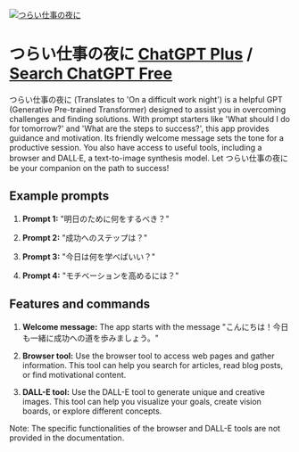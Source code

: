 
[![つらい仕事の夜に](https://files.oaiusercontent.com/file-RUoqRlhgQMRcalwNsAe3ealN?se=2123-10-18T15%3A17%3A44Z&sp=r&sv=2021-08-06&sr=b&rscc=max-age%3D31536000%2C%20immutable&rscd=attachment%3B%20filename%3D0d4ca737-d1ff-474e-a92a-ac5cdc2c6fbd.png&sig=LY4wNtQAyEtjOWbREj865r1b0MI1M7E3zXuP2hvn/98%3D)](https://chat.openai.com/g/g-soHtmvQHj-turaishi-shi-noye-ni)

# つらい仕事の夜に [ChatGPT Plus](https://chat.openai.com/g/g-soHtmvQHj-turaishi-shi-noye-ni) / [Search ChatGPT Free](https://gptcall.net/index.html#/?search=%E3%81%A4%E3%82%89%E3%81%84%E4%BB%95%E4%BA%8B%E3%81%AE%E5%A4%9C%E3%81%AB)

つらい仕事の夜に (Translates to 'On a difficult work night') is a helpful GPT (Generative Pre-trained Transformer) designed to assist you in overcoming challenges and finding solutions. With prompt starters like 'What should I do for tomorrow?' and 'What are the steps to success?', this app provides guidance and motivation. Its friendly welcome message sets the tone for a productive session. You also have access to useful tools, including a browser and DALL·E, a text-to-image synthesis model. Let つらい仕事の夜に be your companion on the path to success!

## Example prompts

1. **Prompt 1:** "明日のために何をするべき？"

2. **Prompt 2:** "成功へのステップは？"

3. **Prompt 3:** "今日は何を学べばいい？"

4. **Prompt 4:** "モチベーションを高めるには？"

## Features and commands

1. **Welcome message:** The app starts with the message "こんにちは！今日も一緒に成功への道を歩みましょう。"

2. **Browser tool:** Use the browser tool to access web pages and gather information. This tool can help you search for articles, read blog posts, or find motivational content.

3. **DALL-E tool:** Use the DALL-E tool to generate unique and creative images. This tool can help you visualize your goals, create vision boards, or explore different concepts.

Note: The specific functionalities of the browser and DALL-E tools are not provided in the documentation.


